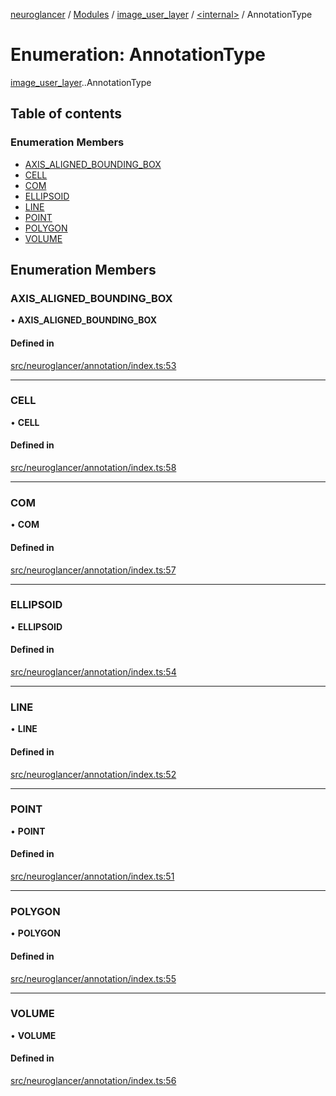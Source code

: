 [neuroglancer](../README.md) / [Modules](../modules.md) / [image\_user\_layer](../modules/image_user_layer.md) / [<internal\>](../modules/image_user_layer._internal_.md) / AnnotationType

# Enumeration: AnnotationType

[image_user_layer](../modules/image_user_layer.md).[<internal>](../modules/image_user_layer._internal_.md).AnnotationType

## Table of contents

### Enumeration Members

- [AXIS\_ALIGNED\_BOUNDING\_BOX](image_user_layer._internal_.AnnotationType.md#axis_aligned_bounding_box)
- [CELL](image_user_layer._internal_.AnnotationType.md#cell)
- [COM](image_user_layer._internal_.AnnotationType.md#com)
- [ELLIPSOID](image_user_layer._internal_.AnnotationType.md#ellipsoid)
- [LINE](image_user_layer._internal_.AnnotationType.md#line)
- [POINT](image_user_layer._internal_.AnnotationType.md#point)
- [POLYGON](image_user_layer._internal_.AnnotationType.md#polygon)
- [VOLUME](image_user_layer._internal_.AnnotationType.md#volume)

## Enumeration Members

### AXIS\_ALIGNED\_BOUNDING\_BOX

• **AXIS\_ALIGNED\_BOUNDING\_BOX**

#### Defined in

[src/neuroglancer/annotation/index.ts:53](https://github.com/ActiveBrainAtlas2/neuroglancer/blob/540617bc/src/neuroglancer/annotation/index.ts#L53)

___

### CELL

• **CELL**

#### Defined in

[src/neuroglancer/annotation/index.ts:58](https://github.com/ActiveBrainAtlas2/neuroglancer/blob/540617bc/src/neuroglancer/annotation/index.ts#L58)

___

### COM

• **COM**

#### Defined in

[src/neuroglancer/annotation/index.ts:57](https://github.com/ActiveBrainAtlas2/neuroglancer/blob/540617bc/src/neuroglancer/annotation/index.ts#L57)

___

### ELLIPSOID

• **ELLIPSOID**

#### Defined in

[src/neuroglancer/annotation/index.ts:54](https://github.com/ActiveBrainAtlas2/neuroglancer/blob/540617bc/src/neuroglancer/annotation/index.ts#L54)

___

### LINE

• **LINE**

#### Defined in

[src/neuroglancer/annotation/index.ts:52](https://github.com/ActiveBrainAtlas2/neuroglancer/blob/540617bc/src/neuroglancer/annotation/index.ts#L52)

___

### POINT

• **POINT**

#### Defined in

[src/neuroglancer/annotation/index.ts:51](https://github.com/ActiveBrainAtlas2/neuroglancer/blob/540617bc/src/neuroglancer/annotation/index.ts#L51)

___

### POLYGON

• **POLYGON**

#### Defined in

[src/neuroglancer/annotation/index.ts:55](https://github.com/ActiveBrainAtlas2/neuroglancer/blob/540617bc/src/neuroglancer/annotation/index.ts#L55)

___

### VOLUME

• **VOLUME**

#### Defined in

[src/neuroglancer/annotation/index.ts:56](https://github.com/ActiveBrainAtlas2/neuroglancer/blob/540617bc/src/neuroglancer/annotation/index.ts#L56)
